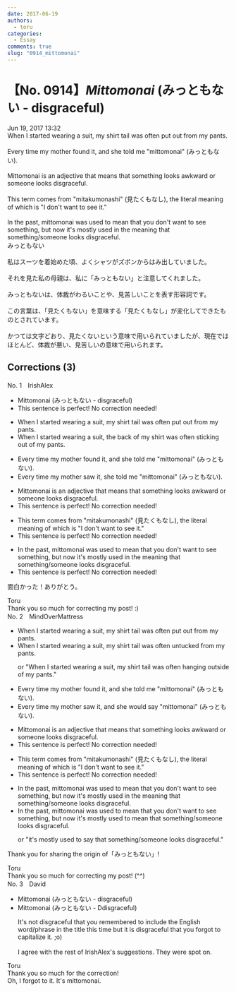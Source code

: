 ```yaml
---
date: 2017-06-19
authors:
  - toru
categories:
  - Essay
comments: true
slug: "0914_mittomonai"
---
```


# 【No. 0914】<strong><em>Mittomonai</strong></em> (みっともない - disgraceful)
<div class="date">Jun 19, 2017 13:32</div>
<div id="post"><div id="body_show_ori">
When I started wearing a suit, my shirt tail was often put out from my pants.<br/><br/>Every time my mother found it, and she told me "mittomonai" (みっともない).<br/><br/>Mittomonai is an adjective that means that something looks awkward or someone looks disgraceful.<br/><br/>This term comes from "mitakumonashi" (見たくもなし), the literal meaning of which is "I don't want to see it."<br/><br/>In the past, mittomonai was used to mean that you don't want to see something, but now it's mostly used in the meaning that something/someone looks disgraceful.
</div></div>

<!-- more -->

<div id="post_ja"><div id="body_show_mo">
みっともない<br/><br/>私はスーツを着始めた頃、よくシャツがズボンからはみ出していました。<br/><br/>それを見た私の母親は、私に「みっともない」と注意してくれました。<br/><br/>みっともないは、体裁がわるいことや、見苦しいことを表す形容詞です。<br/><br/>この言葉は、「見たくもない」を意味する「見たくもなし」が変化してできたものとされています。<br/><br/>かつては文字どおり、見たくないという意味で用いられていましたが、現在ではほとんど、体裁が悪い、見苦しいの意味で用いられます。
</div></div>

## Corrections (3)
<div id="block"><div class="first_name"> No. 1　<span class="just_name">IrishAlex</span></div><div id="block2">
<ul class="correction_field">
<li class="incorrect">Mittomonai (みっともない - disgraceful)</li>
<li class="corrected perfect">This sentence is perfect! No correction needed!</li>
</ul>
<ul class="correction_field">
<li class="incorrect">When I started wearing a suit, my shirt tail was often put out from my pants.</li>
<li class="corrected correct">
When I started wearing a suit, <span class="f_blue">the back of </span>my shirt was often <span class="f_blue">sticking </span>out <span class="f_blue">of </span>my pants.
</li>
</ul>
<ul class="correction_field">
<li class="incorrect">Every time my mother found it, and she told me "mittomonai" (みっともない).</li>
<li class="corrected correct">
Every time my mother <span class="f_blue">saw </span>it, she told me "mittomonai" (みっともない).
</li>
</ul>
<ul class="correction_field">
<li class="incorrect">Mittomonai is an adjective that means that something looks awkward or someone looks disgraceful.</li>
<li class="corrected perfect">This sentence is perfect! No correction needed!</li>
</ul>
<ul class="correction_field">
<li class="incorrect">This term comes from "mitakumonashi" (見たくもなし), the literal meaning of which is "I don't want to see it."</li>
<li class="corrected perfect">This sentence is perfect! No correction needed!</li>
</ul>
<ul class="correction_field">
<li class="incorrect">In the past, mittomonai was used to mean that you don't want to see something, but now it's mostly used in the meaning that something/someone looks disgraceful.</li>
<li class="corrected perfect">This sentence is perfect! No correction needed!</li>
</ul>
<p class="comment_small">
 面白かった！ありがとう。
</p>

</div><div class="name"><span class="just_name">Toru</span><br>
Thank you so much for correcting my post! :)
</div>
</div>
<div id="block"><div class="first_name"> No. 2　<span class="just_name">MindOverMattress</span></div><div id="block2">
<ul class="correction_field">
<li class="incorrect">When I started wearing a suit, my shirt tail was often put out from my pants.</li>
<li class="corrected correct">
When I started wearing a suit, my shirt tail was often <span class="f_blue">untucked </span>from my pants.
<p class="correction_comment">or "When I started wearing a suit, my shirt tail was often hanging outside of my pants."</p>
</li>
</ul>
<ul class="correction_field">
<li class="incorrect">Every time my mother found it, and she told me "mittomonai" (みっともない).</li>
<li class="corrected correct">
Every time my mother <span class="f_blue">saw </span>it, <span class="f_red"><span class="sline">and</span> </span>she <span class="f_gray">would say</span> "mittomonai" (みっともない).
</li>
</ul>
<ul class="correction_field">
<li class="incorrect">Mittomonai is an adjective that means that something looks awkward or someone looks disgraceful.</li>
<li class="corrected perfect">This sentence is perfect! No correction needed!</li>
</ul>
<ul class="correction_field">
<li class="incorrect">This term comes from "mitakumonashi" (見たくもなし), the literal meaning of which is "I don't want to see it."</li>
<li class="corrected perfect">This sentence is perfect! No correction needed!</li>
</ul>
<ul class="correction_field">
<li class="incorrect">In the past, mittomonai was used to mean that you don't want to see something, but now it's mostly used in the meaning that something/someone looks disgraceful.</li>
<li class="corrected correct">
In the past, mittomonai was used to mean that you don't want to see something, but now it's mostly used <span class="f_blue">to mean</span> that something/someone looks disgraceful.
<p class="correction_comment">or "it's mostly used to say that something/someone looks disgraceful."</p>
</li>
</ul>
<p class="comment_small">
 Thank you for sharing the origin of「みっともない」!
</p>

</div><div class="name"><span class="just_name">Toru</span><br>
Thank you so much for correcting my post! (^^)
</div>
</div>
<div id="block"><div class="first_name"> No. 3　<span class="just_name">David</span></div><div id="block2">
<ul class="correction_field">
<li class="incorrect">Mittomonai (みっともない - disgraceful)</li>
<li class="corrected correct">
Mittomonai (みっともない - <span class="f_red">D</span><span class="f_gray"><span class="sline">d</span></span>isgraceful)
<p class="correction_comment">It's not disgraceful that you remembered to include the English word/phrase in the title this time but it is disgraceful that you forgot to capitalize it. ;o)<br/><br/>I agree with the rest of IrishAlex's suggestions. They were spot on.</p>
</li>
</ul>
</div><div class="name"><span class="just_name">Toru</span><br>
Thank you so much for the correction!<br/>Oh, I forgot to it. It's mittomonai.
</div>
</div>
